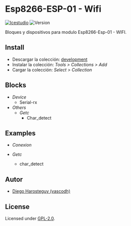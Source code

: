 # Esp8266-ESP-01 - Wifi

[![Icestudio](https://img.shields.io/badge/collection-icestudio-blue.svg)](https://github.com/FPGAwars/icestudio)
![Version](https://img.shields.io/badge/version-v0.1.0-orange.svg)

Bloques y dispositivos para modulo Esp8266-Esp-01 - WIFI.

## Install

* Descargar la colección: [development]()
* Instalar la colección: *Tools > Collections > Add*
* Cargar la colección: *Select > Collection*

## Blocks
* *Device*
  * Serial-rx
* *Others*
  * *Getc*
    * Char_detect

## Examples
* *Conexion*

* *Getc*
  * char_detect

## Autor
* [Diego Harosteguy (vascodh)](https://github.com/vascodh)

## License

Licensed under [GPL-2.0](https://opensource.org/licenses/GPL-2.0).
